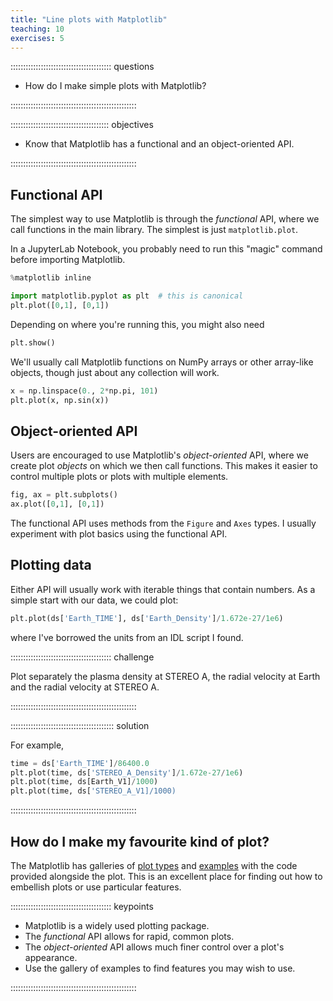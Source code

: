 ```yaml
---
title: "Line plots with Matplotlib"
teaching: 10
exercises: 5
---
```


:::::::::::::::::::::::::::::::::::::::: questions

- How do I make simple plots with Matplotlib?

::::::::::::::::::::::::::::::::::::::::::::::::::

::::::::::::::::::::::::::::::::::::::: objectives

- Know that Matplotlib has a functional and an object-oriented API.

::::::::::::::::::::::::::::::::::::::::::::::::::

## Functional API

The simplest way to use Matplotlib is through the *functional* API,
where we call functions in the main library.  The simplest is just
`matplotlib.plot`.

In a JupyterLab Notebook, you probably need to run this "magic" command
before importing Matplotlib.

```python
%matplotlib inline
```
```python
import matplotlib.pyplot as plt  # this is canonical
plt.plot([0,1], [0,1])
```
Depending on where you're running this, you might also need
```python
plt.show()
```

We'll usually call Matplotlib functions on NumPy arrays or other
array-like objects, though just about any collection will work.
```python
x = np.linspace(0., 2*np.pi, 101)
plt.plot(x, np.sin(x))
```

## Object-oriented API

Users are encouraged to use Matplotlib's *object-oriented* API,
where we create plot *objects* on which we then call functions.
This makes it easier to control multiple plots or plots with multiple elements.

```python
fig, ax = plt.subplots()
ax.plot([0,1], [0,1])
```

The functional API uses methods from the `Figure` and `Axes` types.
I usually experiment with plot basics using the functional API.

## Plotting data

Either API will usually work with iterable things that contain numbers.
As a simple start with our data, we could plot:

```python
plt.plot(ds['Earth_TIME'], ds['Earth_Density']/1.672e-27/1e6)
```

where I've borrowed the units from an IDL script I found.

:::::::::::::::::::::::::::::::::::::::: challenge

Plot separately the plasma density at STEREO A,
the radial velocity at Earth
and the radial velocity at STEREO A.

::::::::::::::::::::::::::::::::::::::::::::::::::

::::::::::::::::::::::::::::::::::::::::: solution

For example,
```python
time = ds['Earth_TIME']/86400.0
plt.plot(time, ds['STEREO_A_Density']/1.672e-27/1e6)
plt.plot(time, ds[Earth_V1]/1000)
plt.plot(time, ds['STEREO_A_V1]/1000)
```

::::::::::::::::::::::::::::::::::::::::::::::::::

## How do I make my favourite kind of plot?

The Matplotlib has galleries of [plot types](https://matplotlib.org/stable/plot_types/index.html)
and [examples](https://matplotlib.org/stable/gallery/index.html)
with the code provided alongside the plot.
This is an excellent place for finding out how to embellish plots or use particular features.

:::::::::::::::::::::::::::::::::::::::: keypoints

- Matplotlib is a widely used plotting package.
- The *functional* API allows for rapid, common plots.
- The *object-oriented* API allows much finer control over a plot's appearance.
- Use the gallery of examples to find features you may wish to use.

::::::::::::::::::::::::::::::::::::::::::::::::::
